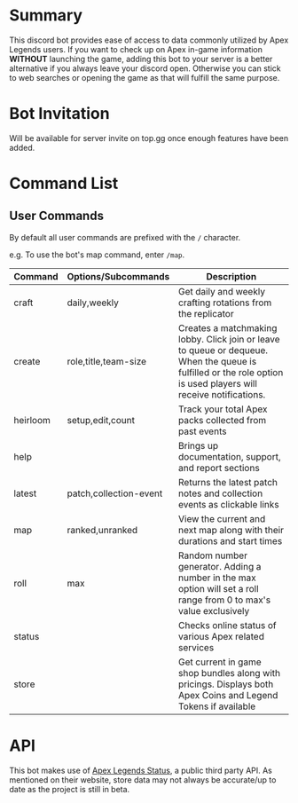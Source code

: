 # Summary

This discord bot provides ease of access to data commonly utilized by Apex Legends users. If you want to check up on Apex in-game information **WITHOUT** launching the game, adding this bot to your server is a better alternative if you always leave your discord open. Otherwise you can stick to web searches or opening the game as that will fulfill the same purpose.

# Bot Invitation
Will be available for server invite on top.gg once enough features have been added.

# Command List

## User Commands

By default all user commands are prefixed with the `/` character.  

e.g. To use the bot's map command, enter `/map`.

| Command    | Options/Subcommands    | Description       |
|------------|------------------------|-------------------|
| craft      | daily,weekly           | Get daily and weekly crafting rotations from the replicator |
| create     | role,title,team-size   | Creates a matchmaking lobby. Click join or leave to queue or dequeue. When the queue is fulfilled or the role option is used                                             players will receive notifications. |
| heirloom   | setup,edit,count       | Track your total Apex packs collected from past events |
| help       |                        | Brings up documentation, support, and report sections |
| latest     | patch,collection-event | Returns the latest patch notes and collection events as clickable links |
| map        | ranked,unranked        | View the current and next map along with their durations and start times |
| roll       | max                    | Random number generator. Adding a number in the max option will set a roll range from 0 to max's value exclusively |
| status     |                        | Checks online status of various Apex related services |
| store      |                        | Get current in game shop bundles along with pricings. Displays both Apex Coins and Legend Tokens if available |

# API

This bot makes use of [Apex Legends Status](https://apexlegendsapi.com/#introduction), a public third party API.
As mentioned on their website, store data may not always be accurate/up to date as the project is still in beta.     
